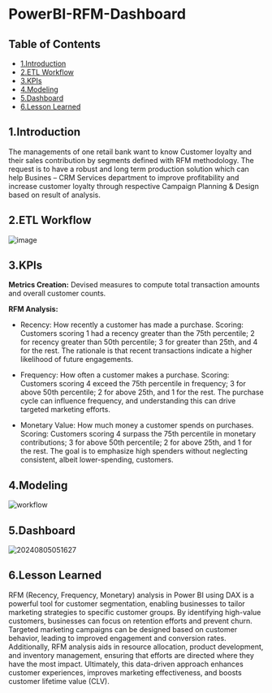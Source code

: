 # PowerBI-RFM-Dashboard
## Table of Contents
- [1.Introduction](#1Introduction)
- [2.ETL Workflow](#2ETL-Workflow)
- [3.KPIs](#3KPIs)
- [4.Modeling](#4Modeling)
- [5.Dashboard](#5Results)
- [6.Lesson Learned](#6Lesson-Learned)
## 1.Introduction
The managements of one retail bank want to know Customer loyalty and their sales contribution by segments defined with RFM methodology. The request is to have a robust and long term production solution which can help Busines – CRM Services department to improve profitability and increase customer loyalty through respective Campaign Planning & Design based on result of analysis. 
## 2.ETL Workflow
![image](https://github.com/user-attachments/assets/60f5fffc-0847-48d5-9678-ff19714972e5)
## 3.KPIs
**Metrics Creation:** Devised measures to compute total transaction amounts and overall customer counts.

**RFM Analysis:** 
- Recency: How recently a customer has made a purchase. Scoring: Customers scoring 1 had a recency greater than the 75th percentile; 2 for recency greater than 50th percentile; 3 for greater than 25th, and 4 for the rest. The rationale is that recent transactions indicate a higher likelihood of future engagements.

- Frequency: How often a customer makes a purchase. Scoring: Customers scoring 4 exceed the 75th percentile in frequency; 3 for above 50th percentile; 2 for above 25th, and 1 for the rest. The purchase cycle can influence frequency, and understanding this can drive targeted marketing efforts.

- Monetary Value: How much money a customer spends on purchases. Scoring: Customers scoring 4 surpass the 75th percentile in monetary contributions; 3 for above 50th percentile; 2 for above 25th, and 1 for the rest. The goal is to emphasize high spenders without neglecting consistent, albeit lower-spending, customers.

## 4.Modeling 
![workflow](images/20240805045805.png)
## 5.Dashboard
![20240805051627](https://github.com/user-attachments/assets/e7c1b598-5ce3-4487-9c72-40f772c787b2)
## 6.Lesson Learned
RFM (Recency, Frequency, Monetary) analysis in Power BI using DAX is a powerful tool for customer segmentation, enabling businesses to tailor marketing strategies to specific customer groups. By identifying high-value customers, businesses can focus on retention efforts and prevent churn. Targeted marketing campaigns can be designed based on customer behavior, leading to improved engagement and conversion rates. Additionally, RFM analysis aids in resource allocation, product development, and inventory management, ensuring that efforts are directed where they have the most impact. Ultimately, this data-driven approach enhances customer experiences, improves marketing effectiveness, and boosts customer lifetime value (CLV).

